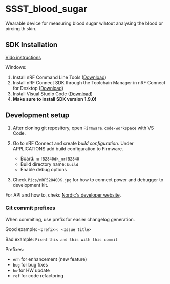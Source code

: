 # SSST_blood_sugar

Wearable device for measuring blood sugar wihtout analysing the blood or pircing th skin.

## SDK Installation

[Vido instructions](https://youtube.com/playlist?list=PLx_tBuQ_KSqEt7NK-H7Lu78lT2OijwIMl)

Windows:
1. Install nRF Command Line Tools ([Download](https://bit.ly/2YgBGC5))
2. Install nRF Connect SDK through the Toolchain Manager in nRF Connect for Desktop ([Download](https://bit.ly/39Tm3my))
3. Install Visual Studio Code ([Download](https://code.visualstudio.com/Download))
4. **Make sure to install SDK version 1.9.0!**

## Development setup

1. After cloning git repository, open `Firmware.code-workspace` with VS Code.
2. Go to nRF Connect and create *build configuration*. Under APPLICATIONS add build configuration to Firmware.
   - Board: `nrf52840dk_nrf52840`
   - Build directory name: `build`
   - Enable debug options

3. Check `Pics/nRF52840DK.jpg` for how to connect power and debugger to development kit.

For API and how to, chekc [Nordic's developer website](https://developer.nordicsemi.com/nRF_Connect_SDK/doc/1.9.0/nrf/index.html).

### Git commit prefixes
When commiting, use prefix for easier changelog generation.

Good example: `<prefix>: <Issue title>`

Bad example: `Fixed this and this with this commit`

Prefixes:
- `enh` for enhancement (new feature)
- `bug` for bug fixes
- `hw` for HW update
- `ref` for code refactoring


